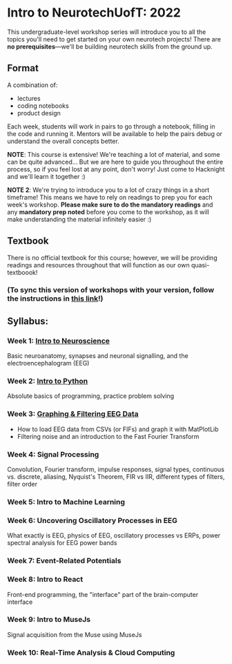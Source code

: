 # Intro to NeurotechUofT: 2022
This undergraduate-level workshop series will introduce you to all the topics you'll need to get started on your own neurotech projects! There are **no prerequisites**—we'll be building neurotech skills from the ground up.


## Format
A combination of: 
* lectures
* coding notebooks
* product design

Each week, students will work in pairs to go through a notebook, filling in the code and running it. Mentors will be available to help the pairs debug or understand the overall concepts better.

**NOTE**: This course is extensive! We're teaching a lot of material, and some can be quite advanced... But we are here to guide you throughout the entire process, so if you feel lost at any point, don't worry! Just come to Hacknight and we'll learn it together :)

**NOTE 2**: We're trying to introduce you to a lot of crazy things in a short timeframe! This means we have to rely on readings to prep you for each week's workshop. **Please make sure to do the mandatory readings** and any **mandatory prep noted** before you come to the workshop, as it will make understanding the material infinitely easier :)


## Textbook
There is no official textbook for this course; however, we will be providing readings and resources throughout that will function as our own quasi-textboook! 

### (To sync this version of workshops with your version, follow the instructions in [this link](https://www.sitepoint.com/quick-tip-sync-your-fork-with-the-original-without-the-cli/)!)


## Syllabus:

### Week 1: [Intro to Neuroscience](https://github.com/neurotechuoft/Workshops/tree/master/workshops_2022/week1)
Basic neuroanatomy, synapses and neuronal signalling, and the electroencephalogram (EEG) 

### Week 2: [Intro to Python](http://bit.ly/ntuoft-workshop-2)
Absolute basics of programming, practice problem solving

### Week 3: [Graphing & Filtering EEG Data](https://github.com/neurotechuoft/Workshops/tree/master/workshops_2022/week3)
* How to load EEG data from CSVs (or FIFs) and graph it with MatPlotLib
* Filtering noise and an introduction to the Fast Fourier Transform

### Week 4: Signal Processing
Convolution, Fourier transform, impulse responses, signal types, continuous vs. discrete, aliasing, Nyquist's Theorem, FIR vs IIR, different types of filters, filter order

### Week 5: Intro to Machine Learning

### Week 6: Uncovering Oscillatory Processes in EEG
What exactly is EEG, physics of EEG, oscillatory processes vs ERPs, power spectral analysis for EEG power bands

### Week 7: Event-Related Potentials

### Week 8: Intro to React
Front-end programming, the "interface" part of the brain-computer interface

### Week 9: Intro to MuseJs
Signal acquisition from the Muse using MuseJs

### Week 10: Real-Time Analysis & Cloud Computing
